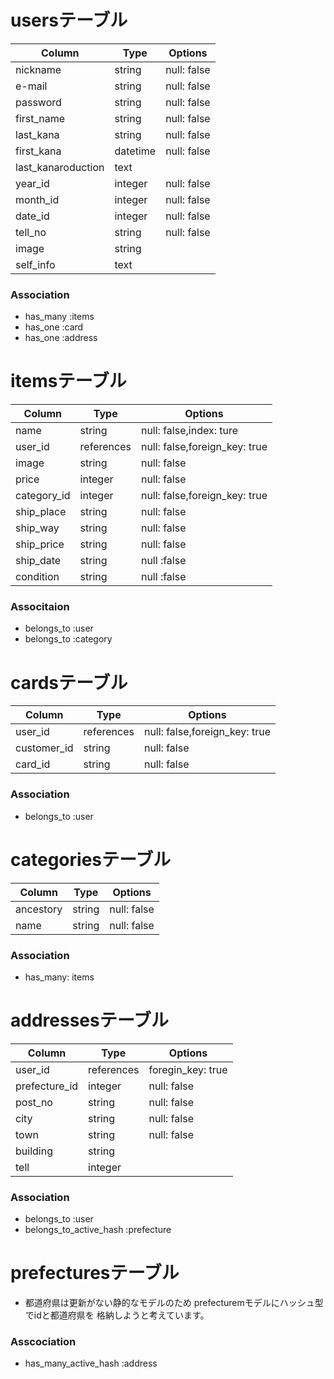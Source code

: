 # usersテーブル
|Column|Type|Options|
|------|----|-------|
|nickname|string|null: false|
|e-mail|string|null: false|
|password|string|null: false|
|first_name|string|null: false|
|last_kana|string|null: false|
|first_kana|datetime|null: false|
|last_kanaroduction|text|
|year_id|integer|null: false|
|month_id|integer|null: false|
|date_id|integer|null: false|
|tell_no|string|null: false|
|image|string|
|self_info|text|


### Association
- has_many :items
- has_one :card
- has_one :address

# itemsテーブル
|Column|Type|Options|
|------|----|-------|
|name|string|null: false,index: ture|
|user_id|references|null: false,foreign_key: true|
|image|string|null: false|
|price|integer|null: false|
|category_id|integer|null: false,foreign_key: true|
|ship_place|string|null: false|
|ship_way|string|null: false|
|ship_price|string|null: false|
|ship_date|string|null :false|
|condition|string|null :false|

### Associtaion
- belongs_to :user
- belongs_to :category

# cardsテーブル
|Column|Type|Options|
|------|----|-------|
|user_id|references|null: false,foreign_key: true|
|customer_id|string|null: false|
|card_id|string|null: false|

### Association
- belongs_to :user

# categoriesテーブル
|Column|Type|Options|
|------|----|-------|
|ancestory|string|null: false|
|name|string|null: false|

### Association
- has_many: items

# addressesテーブル

|Column|Type|Options|
|------|----|-------|
|user_id|references|foregin_key: true|
|prefecture_id|integer|null: false|
|post_no|string|null: false|
|city|string|null: false|
|town|string|null: false|
|building|string|
|tell|integer|

### Association
- belongs_to :user
- belongs_to_active_hash :prefecture


# prefecturesテーブル
- 都道府県は更新がない静的なモデルのため
  prefecturemモデルにハッシュ型でidと都道府県を
  格納しようと考えています。

### Asscociation
- has_many_active_hash :address






